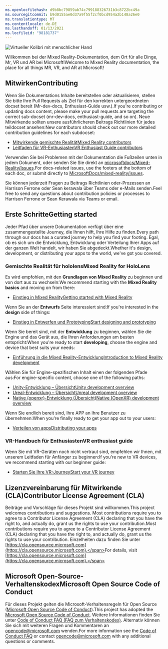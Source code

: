 ```yaml
---
ms.openlocfilehash: d9b8bc79859ab74c799188326731b3c8722bc49a
ms.sourcegitcommit: b9d0155ae0d37a9f55f2cf0bcd954a2b148a26e0
ms.translationtype: MT
ms.contentlocale: de-DE
ms.lasthandoff: 01/13/2021
ms.locfileid: "98181737"
---
```

![Virtueller Kolibri mit menschlicher Hand](mixed-reality-docs/mr-dev-docs/discover/images/01_MixedReality.png)

<span data-ttu-id="1e1cc-102">Willkommen bei der Mixed Reality-Dokumentation, dem Ort für alle Dinge, Mr, VR und AR bei Microsoft!</span><span class="sxs-lookup"><span data-stu-id="1e1cc-102">Welcome to Mixed Reality documentation, the place for all things MR, VR, and AR at Microsoft!</span></span>

## <a name="contributing"></a><span data-ttu-id="1e1cc-103">Mitwirken</span><span class="sxs-lookup"><span data-stu-id="1e1cc-103">Contributing</span></span>

<span data-ttu-id="1e1cc-104">Wenn Sie Dokumentations Inhalte bereitstellen oder aktualisieren, stellen Sie bitte Ihre Pull Requests als Ziel für den korrekten untergeordneten docset bereit (Mr-dev-docs, Enthusiast-Guide usw.).</span><span class="sxs-lookup"><span data-stu-id="1e1cc-104">If you're contributing or updating docs content, please make your pull requests are targeting the correct sub-docset (mr-dev-docs, enthusiast-guide, and so on).</span></span> <span data-ttu-id="1e1cc-105">Neue Mitwirkende sollten unsere ausführlicheren Beitrags Richtlinien für jedes teildocset ansehen:</span><span class="sxs-lookup"><span data-stu-id="1e1cc-105">New contributors should check out our more detailed contribution guidelines for each subdocset:</span></span>

* [<span data-ttu-id="1e1cc-106">Mitwirkende gemischte Realität</span><span class="sxs-lookup"><span data-stu-id="1e1cc-106">Mixed Reality contributors</span></span>](mixed-reality-docs/mr-dev-docs/CONTRIBUTING.md)
* [<span data-ttu-id="1e1cc-107">Leitfaden für VR-Enthusiasten</span><span class="sxs-lookup"><span data-stu-id="1e1cc-107">VR Enthusiast Guide contributors</span></span>](mixed-reality-docs/enthusiast-guide/CONTRIBUTING.md)

<span data-ttu-id="1e1cc-108">Verwenden Sie bei Problemen mit der Dokumentation die Fußzeilen unten in jedem Dokument, oder senden Sie Sie direkt an [microsoftdocs/Mixed-Reality/Issues](https://github.com/MicrosoftDocs/mixed-reality/issues).</span><span class="sxs-lookup"><span data-stu-id="1e1cc-108">For docs-related issues, use the footers at the bottom of each doc, or submit directly to [MicrosoftDocs/mixed-reality/issues](https://github.com/MicrosoftDocs/mixed-reality/issues).</span></span>

<span data-ttu-id="1e1cc-109">Sie können jederzeit Fragen zu Beitrags Richtlinien oder-Prozessen an Harrison Ferrone oder Sean kerawala über Teams oder e-Mails senden.</span><span class="sxs-lookup"><span data-stu-id="1e1cc-109">Feel free to send any questions about contribution policies or processes to Harrison Ferrone or Sean Kerawala via Teams or email.</span></span> 

## <a name="getting-started"></a><span data-ttu-id="1e1cc-110">Erste Schritte</span><span class="sxs-lookup"><span data-stu-id="1e1cc-110">Getting started</span></span> 

<span data-ttu-id="1e1cc-111">Jeder Pfad über unsere Dokumentation verfügt über eine zusammengestellte Journey, die Ihnen hilft, Ihre Hilfe zu finden.</span><span class="sxs-lookup"><span data-stu-id="1e1cc-111">Every path through our docs has a curated journey to help you find your footing.</span></span> <span data-ttu-id="1e1cc-112">Egal, ob es sich um die Entwicklung, Entwicklung oder Verteilung Ihrer Apps auf der ganzen Welt handelt, wir haben Sie abgedeckt.</span><span class="sxs-lookup"><span data-stu-id="1e1cc-112">Whether it's design, development, or distributing your apps to the world, we've got you covered.</span></span> 

### <a name="mixed-reality-for-hololens"></a><span data-ttu-id="1e1cc-113">Gemischte Realität für hololens</span><span class="sxs-lookup"><span data-stu-id="1e1cc-113">Mixed Reality for HoloLens</span></span>

<span data-ttu-id="1e1cc-114">Es wird empfohlen, mit den **Grundlagen von Mixed Reality** zu beginnen und von dort aus zu wechseln:</span><span class="sxs-lookup"><span data-stu-id="1e1cc-114">We recommend starting with the **Mixed Reality basics** and moving on from there:</span></span>

* [<span data-ttu-id="1e1cc-115">Einstieg in Mixed Reality</span><span class="sxs-lookup"><span data-stu-id="1e1cc-115">Getting started with Mixed Reality</span></span>](mixed-reality-docs/mr-dev-docs/discover/get-started-with-mr.md)

<span data-ttu-id="1e1cc-116">Wenn Sie an der **Entwurfs** Seite interessiert sind:</span><span class="sxs-lookup"><span data-stu-id="1e1cc-116">If you're interested in the **design** side of things:</span></span>

* [<span data-ttu-id="1e1cc-117">Einstieg in Entwerfen und Prototyping</span><span class="sxs-lookup"><span data-stu-id="1e1cc-117">Start designing and prototyping</span></span>](mixed-reality-docs/mr-dev-docs/design/design.md)

<span data-ttu-id="1e1cc-118">Wenn Sie bereit sind, mit der **Entwicklung** zu beginnen, wählen Sie die Engine und das Gerät aus, die Ihren Anforderungen am besten entspricht:</span><span class="sxs-lookup"><span data-stu-id="1e1cc-118">When you're ready to start **developing**, choose the engine and device that best suits your needs:</span></span>

* [<span data-ttu-id="1e1cc-119">Einführung in die Mixed Reality-Entwicklung</span><span class="sxs-lookup"><span data-stu-id="1e1cc-119">Introduction to Mixed Reality development</span></span>](mixed-reality-docs/mr-dev-docs/develop/development.md)

<span data-ttu-id="1e1cc-120">Wählen Sie für Engine-spezifischen Inhalt einen der folgenden Pfade aus:</span><span class="sxs-lookup"><span data-stu-id="1e1cc-120">For engine-specific content, choose one of the following paths:</span></span>

* [<span data-ttu-id="1e1cc-121">Unity-Entwicklung – Übersicht</span><span class="sxs-lookup"><span data-stu-id="1e1cc-121">Unity development overview</span></span>](mixed-reality-docs/mr-dev-docs/develop/unity/unity-development-overview.md)
* [<span data-ttu-id="1e1cc-122">Ureal-Entwicklung – Übersicht</span><span class="sxs-lookup"><span data-stu-id="1e1cc-122">Unreal development overview</span></span>](mixed-reality-docs/mr-dev-docs/develop/unreal/unreal-development-overview.md)
* [<span data-ttu-id="1e1cc-123">Native (openxr)-Entwicklung (Übersicht)</span><span class="sxs-lookup"><span data-stu-id="1e1cc-123">Native (OpenXR) development overview</span></span>](mixed-reality-docs/mr-dev-docs/develop/native/directx-development-overview.md)

<span data-ttu-id="1e1cc-124">Wenn Sie endlich bereit sind, Ihre APP an Ihre Benutzer zu übernehmen:</span><span class="sxs-lookup"><span data-stu-id="1e1cc-124">When you're finally ready to get your app out to your users:</span></span>

* [<span data-ttu-id="1e1cc-125">Verteilen von apps</span><span class="sxs-lookup"><span data-stu-id="1e1cc-125">Distributing your apps</span></span>](mixed-reality-docs/mr-dev-docs/distribute/distribute-overview.md)

### <a name="vr-enthusiast-guide"></a><span data-ttu-id="1e1cc-126">VR-Handbuch für Enthusiasten</span><span class="sxs-lookup"><span data-stu-id="1e1cc-126">VR enthusiast guide</span></span>

<span data-ttu-id="1e1cc-127">Wenn Sie mit VR-Geräten noch nicht vertraut sind, empfehlen wir Ihnen, mit unserem Leitfaden für Anfänger zu beginnen:</span><span class="sxs-lookup"><span data-stu-id="1e1cc-127">If you're new to VR devices, we recommend starting with our beginner guide:</span></span>

* [<span data-ttu-id="1e1cc-128">Starten Sie Ihre VR-Journey</span><span class="sxs-lookup"><span data-stu-id="1e1cc-128">Start your VR journey</span></span>](enthusiast-guide/vr-journey.md)

## <a name="contributor-license-agreement-cla"></a><span data-ttu-id="1e1cc-129">Lizenzvereinbarung für Mitwirkende (CLA)</span><span class="sxs-lookup"><span data-stu-id="1e1cc-129">Contributor License Agreement (CLA)</span></span>

<span data-ttu-id="1e1cc-130">Beiträge und Vorschläge für dieses Projekt sind willkommen.</span><span class="sxs-lookup"><span data-stu-id="1e1cc-130">This project welcomes contributions and suggestions.</span></span> <span data-ttu-id="1e1cc-131">Most contributions require you to agree to a Contributor License Agreement (CLA) declaring that you have the right to, and actually do, grant us the rights to use your contribution.</span><span class="sxs-lookup"><span data-stu-id="1e1cc-131">Most contributions require you to agree to a Contributor License Agreement (CLA) declaring that you have the right to, and actually do, grant us the rights to use your contribution.</span></span> <span data-ttu-id="1e1cc-132">Einzelheiten dazu finden Sie unter [https://cla.opensource.microsoft.com](https://cla.opensource.microsoft.com).</span><span class="sxs-lookup"><span data-stu-id="1e1cc-132">For details, visit [https://cla.opensource.microsoft.com](https://cla.opensource.microsoft.com).</span></span>

## <a name="microsoft-open-source-code-of-conduct"></a><span data-ttu-id="1e1cc-133">Microsoft Open-Source-Verhaltenskodex</span><span class="sxs-lookup"><span data-stu-id="1e1cc-133">Microsoft Open Source Code of Conduct</span></span>

<span data-ttu-id="1e1cc-134">Für dieses Projekt gelten die Microsoft-Verhaltensregeln für Open Source ([Microsoft Open Source Code of Conduct](https://opensource.microsoft.com/codeofconduct)).</span><span class="sxs-lookup"><span data-stu-id="1e1cc-134">This project has adopted the [Microsoft Open Source Code of Conduct](https://opensource.microsoft.com/codeofconduct).</span></span> <span data-ttu-id="1e1cc-135">Weitere Informationen finden Sie unter [Code of Conduct FAQ (FAQ zum Verhaltenskodex)](https://opensource.microsoft.com/codeofconduct/faq/). Alternativ können Sie sich mit weiteren Fragen und Kommentaren an [opencode@microsoft.com](mailto:opencode@microsoft.com) wenden.</span><span class="sxs-lookup"><span data-stu-id="1e1cc-135">For more information see the [Code of Conduct FAQ](https://opensource.microsoft.com/codeofconduct/faq/) or contact [opencode@microsoft.com](mailto:opencode@microsoft.com) with any additional questions or comments.</span></span>
